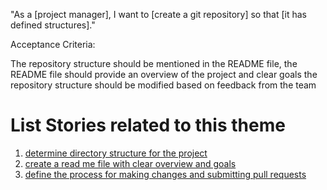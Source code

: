 "As a [project manager], I want to [create a git repository] so that [it has defined structures]."

Acceptance Criteria:

The repository structure should be mentioned in the README file, 
the README file should provide an overview of the project and clear goals
the repository structure should be modified based on feedback from the team

# List Stories related to this theme
1. [determine directory structure for the project](documentation/theme_1/Initiative_1/Epic_1/UserStory_1/Task_1/Task_1.md)
2. [create a read me file with clear overview and goals](documentation/theme_1/Initiative_1/Epic_1/UserStory_1/Task_1/Task_2/md)
3. [define the process for making changes and submitting pull requests](documentation/)

<!--Rajiv - please remove [] from User Story description->